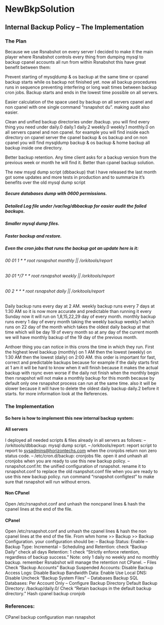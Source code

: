 # NewBkpSolution
## Internal Backup Policy – The Implementation

### The Plan
Because we use Rsnabshot on every server I decided to make it the main player where Rsnabshot controls every thing from dumping mysql to backup cpanel accounts all run from within Rsnabshot this have great benefit between them:

Prevent starting of mysqldump & os backup at the same time or cpanel backup starts while os backup not finished yet. now all backup procedures runs in sequence preventing interfering or long wait times between backup cron jobs. Backup starts and ends in the lowest time possible on all servers.

Easier calculation of the space used by backup on all servers cpanel and non cpanel with one single command “rsnapshot du”. making audit also easier.

Clean and unified backup directories under /backup. you will find every thing you need under daily.0 daily.1 daily.2 weekly.0 weekly.1 monthly.0 on all servers cpanel and non cpanel. for example you will find inside each directory on cpanel server the cpanel backup & os backup and on non cpanel you will find mysqldump backup & os backup & home backup all backup inside one directory.

Better backup retention. Any time client asks for a backup version from the previous week or month he will find it. Better than cpanel backup solution.

The new msyql dump script (dbbackup) that I have released the last month got some updates and more tests in production and to summarize it’s benefits over the old mysql dump script

##### Secure databases dump with 0600 permissions.
##### Detailed Log file under /var/log/dbbackup for easier audit the failed backups.
##### Smaller mysql dump files.
##### Faster backup and restore.
##### Even the cron jobs that runs the backup got an update here is it:

###### 00 01 1 * * root rsnapshot monthly || /orkitools/report
###### 30 01 */7 * * root rsnapshot weekly || /orkitools/report
###### 00 2 * * * root rsnapshot daily || /orkitools/report

Daily backup runs every day at 2 AM. weekly backup runs every 7 days at 1:30 AM so it is now more accurate and predictable than running it every Sunday now it will run on 1,8,15,22,29 day of every month. monthly backup runs every 1 day of every month taking the weekly backup weekly.1 which runs on 22 day of the month which takes the oldest daily backup at that time which will be day 19 of every month so at any day of the current month we will have monthly backup of the 19 day of the previous month.

Anthoer thing you can notice in this crons the time in which they run. First the highest level backkup (monthly) on 1 AM then the lowest (weekly) on 1:30 AM then the lowest (daily) on 2:00 AM. this order is important for fast, correct and predictable backups because for example if the daily starts first at 1 am it will be hard to know when it will finish because it makes the actual backup with rsync even worse if the daily not finish when the monthly begin then rsnapshot will not make a monthly backup for this month because by default only one rsnapshot process can run at the same time. also it will be slower because it will have to delete the oldest daily backup daily.2 before it starts. for more information look at the References.

### The Implementation
#### So here is how to implement this new internal backup system:

#### All servers
I deployed all needed scripts & files already in all servers as follows:
– /orkitools/dbbackup: mysql dump script.
– /orkitools/report: report script to report to sysadmins@horizontechs.com when the cronjobs return non zero status code.
– /etc/cron.d/backup: cronjobs file. open it and unhash all cronjobs when you are ready to use this new backup policy.
– rsnapshot.conf.ht: the unified configuration of rsnapshot. rename it to rsnapshot.conf to replace the old rsanpshot.conf file when you are ready to use this new backup policy.
run command “rsnapshot configtest” to make sure that rsnapshot will run without errors.

#### Non CPanel
Open /etc/rsnapshot.conf and unhash the noncpanel lines & hash the cpanel lines at the end of the file.

#### CPanel
Open /etc/rsnapshot.conf and unhash the cpanel lines & hash the non cpanel lines at the end of the file.
From whm home >> Backup >> Backup Configuration. your configuration should be:
– Backup Status: Enable
– Backup Type: Incremental
– Scheduling and Retention:
  check “Backup Daily”
  check all days
  Retention: 1
  check “Strictly enforce retention, regardless of backup success.”
Note: only 1 daily no weekly and no monthly backup. remember Rsnabshot will manage the retention not CPanel.
– Files
  Check “Backup Accounts”
  Backup Suspended Accounts: Disable
  Backup Access Logs: Disable
  Backup Bandwidth Data: Enable
  Use Local DNS: Disable
  Uncheck “Backup System Files”
– Databases
  Backup SQL Databases: Per Account Only
– Configure Backup Directory
  Default Backup Directory: /backup/daily.0/
  Check “Retain backups in the default backup directory.”
Hash cpanel backup cronjob
### References:
CPanel backup configuration
man rsnapshot


